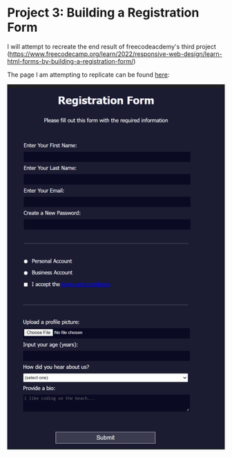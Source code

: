 # Project 3: Building a Registration Form

I will attempt to recreate the end result of freecodeacdemy's third project (https://www.freecodecamp.org/learn/2022/responsive-web-design/learn-html-forms-by-building-a-registration-form/)

The page I am attempting to replicate can be found [here](https://htmlpreview.github.io/?https://github.com/shivkumar98/FreeCodeCamp-Projects/blob/main/01-Responsive%20Web%20Design/01-HTML%20and%20CSS%20Basics/03-Building%20a%20Registration%20Form/Freecodeacademy%20Solution/Registration%20Form.html):

![title](Images/screenshot.png)
